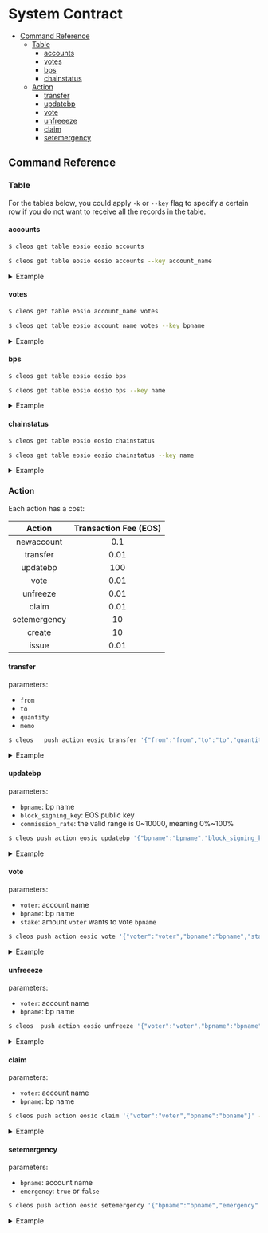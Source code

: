 # System Contract

<!-- vim-markdown-toc GFM -->

* [Command Reference](#command-reference)
    * [Table](#table)
        * [accounts](#accounts)
        * [votes](#votes)
        * [bps](#bps)
        * [chainstatus](#chainstatus)
    * [Action](#action)
        * [transfer](#transfer)
        * [updatebp](#updatebp)
        * [vote](#vote)
        * [unfreeeze](#unfreeeze)
        * [claim](#claim)
        * [setemergency](#setemergency)

<!-- vim-markdown-toc -->

## Command Reference

### Table

For the tables below, you could apply `-k` or `--key` flag to specify a certain row if you do not want to receive all the records in the table.

#### accounts

```bash
$ cleos get table eosio eosio accounts

$ cleos get table eosio eosio accounts --key account_name
```

<details>
<summary>Example</summary>

```bash
$ cleos get table eosio eosio accounts
{
  "rows": [{
      "name": "eosio",
      "available": "119.5000 EOS"
    },{
      "name": "prozjb",
      "available": "200.0512 EOS"
    },{
      "name": "prozjc",
      "available": "200.2024 EOS"
    },{
      "name": "prozjd",
      "available": "0.0000 EOS"
    },{
      "name": "twryy4swtrj3",
      "available": "99179.5000 EOS"
    },{
      "name": "user1",
      "available": "352.3819 EOS"
    },{
      "name": "user2",
      "available": "202.5277 EOS"
    }
  ],
  "more": false
}
```

</details>

#### votes

```bash
$ cleos get table eosio account_name votes

$ cleos get table eosio account_name votes --key bpname
```

<details>
<summary>Example</summary>

```bash
$ cleos get table eosio user1 votes
{
  "rows": [{
      "bpname": "biosbpa",
      "staked": "100.0000 EOS",
      "stake_time": "2018-06-04T05:12:42",
      "unstaking": "0.0000 EOS",
      "unstake_time": "2018-06-04T05:12:42"
    }
  ],
  "more": false
}
```

</details>

#### bps

```bash
$ cleos get table eosio eosio bps

$ cleos get table eosio eosio bps --key name
```

<details>
<summary>Example</summary>

```bash
$ cleos get table eosio eosio bps
{
  "rows": [{
      "name": "biosbpa",
      "block_signing_key": "EOS7xTPgP8HxZZSUvuoyKaw4dNGGQPHbpGYzLCYKh6evSqBNxHsWr",
      "commission_rate": 0,
      "total_staked": "102.0000 EOS",
      "rewards_pool": "6948.3000 EOS",
      "total_voteage": 180510000,
      "voteage_update_time": "2018-06-04T05:12:42",
      "emergency": 0
    },{
      "name": "biosbpb",
      "block_signing_key": "EOS5Ubn1UUACaFLZBA3eEoYtMWFZ5ae3TL8Hmavvv958Nha5cu9h5",
      "commission_rate": 10000,
      "total_staked": "3.0000 EOS",
      "rewards_pool": "0.4928 EOS",
      "total_voteage": 18750000,
      "voteage_update_time": "2018-06-04T03:00:30",
      "emergency": 0
    },{
      "name": "biosbpc",
      "block_signing_key": "EOS8msJkLJLw1wJxqp6xtdjSyzEnc7rbEvPquPVYDzZTS6CE5ASy7",
      "commission_rate": 5000,
      "total_staked": "2.0000 EOS",
      "rewards_pool": "3474.2000 EOS",
      "total_voteage": 20100000,
      "voteage_update_time": "2018-06-04T03:00:30",
      "emergency": 0
    },{
      "name": "biosbpd",
      "block_signing_key": "EOS7v1i8AN4pnpyCk4gUqQSatW2kQStswWj2pp6oWjUX5sQMbrWnP",
      "commission_rate": 3333,
      "total_staked": "2.0000 EOS",
      "rewards_pool": "4632.6316 EOS",
      "total_voteage": 19200000,
      "voteage_update_time": "2018-06-04T03:00:33",
      "emergency": 0
    },{
      "name": "biosbpe",
      "block_signing_key": "EOS5YdYtb8SdAqMYCqMwHN5pYp1sEo8im3WoBoE4WD1caCYJf4jz5",
      "commission_rate": 2500,
      "total_staked": "1.0000 EOS",
      "rewards_pool": "117.8764 EOS",
      "total_voteage": 2130000,
      "voteage_update_time": "2018-06-04T03:04:09",
      "emergency": 0
    },{
      "name": "biosbpf",
      "block_signing_key": "EOS7mJ5NVErooVzzpExneJ2U5thBs45W622qjk88Bnw8KXWUwQ7xG",
      "commission_rate": 2000,
      "total_staked": "2.0000 EOS",
      "rewards_pool": "5551.7000 EOS",
      "total_voteage": 17280000,
      "voteage_update_time": "2018-06-04T03:00:39",
      "emergency": 0
    },{
      "name": "biosbpg",
      "block_signing_key": "EOS5gGS2w2va7ffUGtTYTSTtc55bdrELGrFfYyGPbBfEyjv2UH9yK",
      "commission_rate": 1666,
      "total_staked": "2.0000 EOS",
      "rewards_pool": "870.1696 EOS",
      "total_voteage": 19740000,
      "voteage_update_time": "2018-06-04T03:00:42",
      "emergency": 0
    },{
      "name": "biosbph",
      "block_signing_key": "EOS6sPazd4A8nJE9Spv1qiBvxMZRBLB3XEhdUCaiGApJ9V6CKXgRD",
      "commission_rate": 1428,
      "total_staked": "2.0000 EOS",
      "rewards_pool": "895.0168 EOS",
      "total_voteage": 18840000,
      "voteage_update_time": "2018-06-04T03:00:48",
      "emergency": 0
    },{
      "name": "biosbpi",
      "block_signing_key": "EOS6s1sVkWpNds1Go4ieXmgffF3XEfvr2HKYjmD3NYh3HZBXSMp7P",
      "commission_rate": 1250,
      "total_staked": "2.0000 EOS",
      "rewards_pool": "913.9000 EOS",
      "total_voteage": 19110000,
      "voteage_update_time": "2018-06-04T03:00:48",
      "emergency": 0
    }
  ],
  "more": true
}
```

</details>

#### chainstatus

```bash
$ cleos get table eosio eosio chainstatus

$ cleos get table eosio eosio chainstatus --key name
```

<details>
<summary>Example</summary>

```bash
$ cleos get table eosio eosio chainstatus
{
  "rows": [{
      "name": "chainstatus",
      "emergency": 0
    }
  ],
  "more": false
}
```

</details>

### Action

Each action has a cost:

Action       | Transaction Fee (EOS)
:----:       | :----:
newaccount    |0.1
transfer     | 0.01
updatebp     | 100
vote         | 0.01  
unfreeze     | 0.01
claim        | 0.01
setemergency | 10
create       | 10
issue        | 0.01

#### transfer

parameters:

- `from`
- `to`
- `quantity`
- `memo`

```bash
$ cleos   push action eosio transfer '{"from":"from","to":"to","quantity":"quantity","memo":"memo"}' -p from
```

<details>
<summary>Example</summary>

```bash
$ cleos   push action eosio transfer '{"from":"eosforce","to":"user1","quantity":"10.0000 EOS","memo":"my first transfer"}' -p eosforce
executed transaction: 34dbe8bb08d0f7c3d5a4453d1e068e35f03c96f25d200c4e2a795e6aec472d60  160 bytes  6782 us
#         eosio <= eosio::transfer              {"from":"eosforce","to":"user1","quantity":"10.0000 EOS","memo":"my first transfer"}
warning: transaction executed locally, but may not be confirmed by the network yet
```

</details>

#### updatebp

parameters:

- `bpname`: bp name
- `block_signing_key`: EOS public key
- `commission_rate`: the valid range is 0~10000, meaning 0%~100%

```bash
$ cleos push action eosio updatebp '{"bpname":"bpname","block_signing_key":"block_signing_key","commission_rate":"commission_rate"}' -p bpname
```

<details>
<summary>Example</summary>

```bash
$ cleos push action eosio updatebp '{"bpname":"biosbpa","block_signing_key":"EOS7xTPgP8HxZZSUvuoyKaw4dNGGQPHbpGYzLCYKh6evSqBNxHsWr","commission_rate":"100"}' -p biosbpa
executed transaction: b3607a39c71cfe9a5926aae3cc0492bf76644c9bc55a02a5f16da549d0e1a208  160 bytes  4669 us
#         eosio <= eosio::updatebp              {"bpname":"biosbpa","block_signing_key":"EOS7xTPgP8HxZZSUvuoyKaw4dNGGQPHbpGYzLCYKh6evSqBNxHsWr","com...
warning: transaction executed locally, but may not be confirmed by the network yet
```

</details>


#### vote

parameters:

- `voter`: account name
- `bpname`: bp name
- `stake`: amount `voter` wants to vote `bpname`

```bash
$ cleos push action eosio vote '{"voter":"voter","bpname":"bpname","stake":"stake"}' -p voter
```

<details>
<summary>Example</summary>

```bash
$ cleos push action eosio vote '{"voter":"biosbpb","bpname":"biosbpa","stake":"10.0000 EOS"}' -p biosbpb
executed transaction: f91df3ed914d06953190bf0c5186c0519383af5eb76fbdd3248499afd41afe20  144 bytes  6820 us
#         eosio <= eosio::vote                  {"voter":"biosbpb","bpname":"biosbpa","stake":"10.0000 EOS"}
warning: transaction executed locally, but may not be confirmed by the network yet
$ cleos get table eosio biosbpb votes
{
  "rows": [{
      "bpname": "biosbpa",
      "staked": "10.0000 EOS",
      "voteage": "125700000000",
      "voteage_update_time": "2018-06-06T10:18:39",
      "unstaking": "99999990.0000 EOS",
      "unstake_time": "2018-06-06T10:18:39"
    }
  ],
  "more": false
}
```

</details>

#### unfreeeze

parameters:

- `voter`: account name
- `bpname`: bp name

```bash
$ cleos  push action eosio unfreeze '{"voter":"voter","bpname":"bpname"}' -p voter
```

<details>
<summary>Example</summary>

```bash
$ cleos get table eosio user1 votes
{
  "rows": [{
      "bpname": "biosbpa",
      "staked": "90.0000 EOS",
      "stake_time": "2018-06-04T05:22:06",
      "unstaking": "10.0000 EOS",
      "unstake_time": "2018-06-04T05:22:06"
    }
  ],
  "more": false
}
$ cleos  push action eosio unfreeze '{"voter":"user1","bpname":"biosbpa"}' -p user1
executed transaction: 337057640aafeba1306c44f9222a32e2b290e72cd56f828c07d7f73aed54fc76  128 bytes  5772 us
#         eosio <= eosio::unfreeze              {"voter":"user1","bpname":"biosbpa"}
warning: transaction executed locally, but may not be confirmed by the network yet
$ cleos get table eosio user1 votes
{
  "rows": [{
      "bpname": "biosbpa",
      "staked": "90.0000 EOS",
      "stake_time": "2018-06-04T05:22:06",
      "unstaking": "0.0000 EOS",
      "unstake_time": "2018-06-04T05:22:06"
    }
  ],
  "more": false
}
```

</details>

#### claim

parameters:

- `voter`: account name
- `bpname`: bp name

```bash
$ cleos push action eosio claim '{"voter":"voter","bpname":"bpname"}' -p voter
```

<details>
<summary>Example</summary>

```bash
$ cleos get table eosio eosio accounts -k user1
{
  "rows": [{
      "name": "user1",
      "available": "6151.6714 EOS"
    }
  ],
  "more": false
}
$ cleos get table eosio eosio bps -k biosbpa
{
  "rows": [{
      "name": "biosbpa",
      "block_signing_key": "EOS7xTPgP8HxZZSUvuoyKaw4dNGGQPHbpGYzLCYKh6evSqBNxHsWr",
      "commission_rate": 100,
      "total_staked": "92.0000 EOS",
      "rewards_pool": "1823.6986 EOS",
      "total_voteage": 191790000,
      "voteage_update_time": "2018-06-04T05:22:06",
      "emergency": 0
    }
  ],
  "more": false
}
$ cleos  push action eosio claim '{"voter":"user1","bpname":"biosbpa"}' -p user1
executed transaction: dcb920962e75e4fd8bd7de62782d4156bfdbf98944704682cebcd568074d60b4  128 bytes  5834 us
#         eosio <= eosio::claim                 {"voter":"user1","bpname":"biosbpa"}
>> --claim--reward----1115.6995 EOS
warning: transaction executed locally, but may not be confirmed by the network yet
$ ./cleos get table eosio eosio bps -k biosbpa
{
  "rows": [{
      "name": "biosbpa",
      "block_signing_key": "EOS7xTPgP8HxZZSUvuoyKaw4dNGGQPHbpGYzLCYKh6evSqBNxHsWr",
      "commission_rate": 100,
      "total_staked": "92.0000 EOS",
      "rewards_pool": "707.9991 EOS",
      "total_voteage": 198750000,
      "voteage_update_time": "2018-06-04T05:27:54",
      "emergency": 0
    }
  ],
  "more": false
}
$ cleos get table eosio eosio accounts -k user1
{
  "rows": [{
      "name": "user1",
      "available": "7267.2709 EOS"
    }
  ],
  "more": false
}
```

</details>

#### setemergency

parameters:

- `bpname`: account name
- `emergency`: `true` or `false`

```bash
$ cleos push action eosio setemergency '{"bpname":"bpname","emergency":emergency}' -p bpname
```

<details>
<summary>Example</summary>

```bash
$ cleos push action eosio setemergency '{"bpname":"biosbpa","emergency":true}' -p biosbpa
executed transaction: 5d4bbcc4e04e0ed1107d1a75b564f3b4d612a30e531853266c79ebf7dd7bd756  120 bytes  14806 us
#         eosio <= eosio::setemergency          {"bpname":"biosbpa","emergency":1}
warning: transaction executed locally, but may not be confirmed by the network yet

$ cleos get table eosio eosio bps -k biosbpa
{
  "rows": [{
      "name": "biosbpa",
      "block_signing_key": "EOS7xTPgP8HxZZSUvuoyKaw4dNGGQPHbpGYzLCYKh6evSqBNxHsWr",
      "commission_rate": 100,
      "total_staked": "92.0000 EOS",
      "rewards_pool": "725.8191 EOS",
      "total_voteage": 198750000,
      "voteage_update_time": "2018-06-04T05:27:54",
      "emergency": 1
    }
  ],
  "more": false
}
```

</details>
